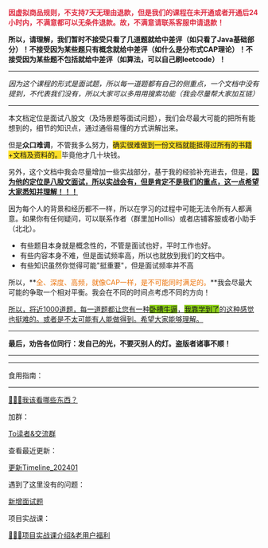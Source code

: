 

**<font style="color:#DF2A3F;">因虚拟商品规则，不支持7天无理由退款，但是我们的课程在未开通或者开通后24小时内，不满意都可以无条件退款。故，不满意请联系客服申请退款！</font>**

**<font style="color:#DF2A3F;"></font>**

**所以，请理解，我们暂时不接受只看了几道题就给中差评（如只看了Java基础部分）！不接受因为某些题只有概念就给中差评（如什么是分布式CAP理论）！不接受因为某些题不包括就给中差评（如算法，可以自己刷leetcode）！**

****

_因为这个课程的形式是面试题，所以每一道题都有自己的侧重点，一个文档中没有提到，不代表我们没有，所以大家可以多用用搜索功能（我会尽量帮大家加互链）_

****

本文档定位是面试八股文（及场景题等面试问题），我们会尽最大可能的把所有能想到的，细节的知识点，通过通俗易懂的方式讲解出来。



但是**众口难调**，不管我多么努力，<font style="background-color:#FBDE28;">确实很难做到一份文档就能抵得过所有的书籍+文档及资料的。</font>毕竟他才几十块钱。



另外，这个文档中我会尽量增加一些实战部分，基于我的经验补充进去，但是，**<u>因为他的定位是八股文面试，所以实战会有，但是肯定不是我们的重点，这一点希望大家悉知并理解！！！</u>**



因为每个人的背景和经历都不一样，所以在学习的过程中可能无法令所有人都满意。如果你有任何疑问，可以联系作者（群里加Hollis）或者店铺客服或者小助手（北北）。



+ 有些题目本身就是概念性的，不管是面试也好，平时工作也好。
+ 有些内容本身不难，但是面试频率高，所以也就放到我们的文档中。
+ 有些知识虽然你觉得可能"挺重要"，但是面试频率并不高



所以，**<font style="color:#ED740C;">全、深度、高频，就像CAP一样，是不可能同时满足的。</font>**我会尽最大可能的争取一个相对平衡。我会在不同的时间点考虑不同的方向！



<u>所以，将近1000道题，每一道题都让您有一种</u><u><font style="background-color:#8CCF17;">卧槽牛逼</font></u><u>，</u><u><font style="background-color:#8CCF17;">我靠学到了</font></u><u>的这种感觉也挺难的。或者是不太可能有人能做得到。希望大家能够理解。</u>

****

**最后，劝告各位同行：发自己的光，不要灭别人的灯。盗版者诸事不顺！**

****

****

食用指南：

****

[💯💯💯我该看哪些东西？](https://www.yuque.com/hollis666/qyhor6/agp62lnty94r7sgi)



加群：

[To读者&交流群](https://www.yuque.com/hollis666/qyhor6/eg7b13tn2f5uanmg)



查看最近更新：

[更新Timeline_202401](https://www.yuque.com/hollis666/qyhor6/hiz01xvskzxi1d1n)



遇到了这里没有的问题：



[新增面试题](https://www.yuque.com/hollis666/qyhor6/ok0q2nsuwk8v87nw)



项目实战课：



[🧣🧣🧣项目实战课介绍&老用户福利](https://www.yuque.com/hollis666/qyhor6/dgolk0cckpb94sia)

